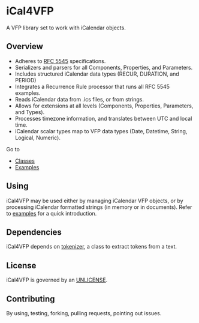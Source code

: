 # iCal4VFP

A VFP library set to work with iCalendar objects.

## Overview

- Adheres to [RFC 5545](https://tools.ietf.org/html/rfc5545 "RFC 5545") specifications.
- Serializers and parsers for all Components, Properties, and Parameters.
- Includes structured iCalendar data types (RECUR, DURATION, and PERIOD)
- Integrates a Recurrence Rule processor that runs all RFC 5545 examples.
- Reads iCalendar data from .ics files, or from strings.
- Allows for extensions at all levels (Components, Properties, Parameters, and Types).
- Processes timezone information, and translates between UTC and local time.
- iCalendar scalar types map to VFP data types (Date, Datetime, String, Logical, Numeric).

Go to

- [Classes](classes.md "Classes")
- [Examples](examples.md "Examples")

## Using

iCal4VFP may be used either by managing iCalendar VFP objects, or by processing iCalendar formatted strings (in memory or in documents). Refer to [examples](examples.md "examples") for a quick introduction.

## Dependencies

iCal4VFP depends on [tokenizer](https://bitbucket.org/atlopes/tokenizer "tokenizer"), a class to extract tokens from a text.

## License

iCal4VFP is governed by an [UNLICENSE](UNLICENSE.md "UNLICENSE").

## Contributing

By using, testing, forking, pulling requests, pointing out issues.